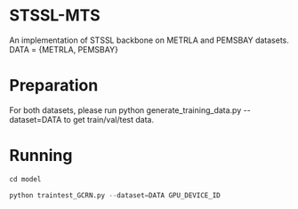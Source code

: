 # STSSL-MTS
An implementation of STSSL backbone on METRLA and PEMSBAY datasets.
DATA = {METRLA, PEMSBAY}

# Preparation
For both datasets, please run python generate_training_data.py --dataset=DATA to get train/val/test data.

# Running
``` python
cd model
```
``` python
python traintest_GCRN.py --dataset=DATA GPU_DEVICE_ID
```
